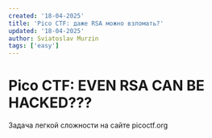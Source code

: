 ```yaml
---
created: '18-04-2025'
title: 'Pico CTF: даже RSA можно взломать?'
updated: '18-04-2025'
author: Sviatoslav Murzin
tags: ['easy']
---
```


# Pico CTF: EVEN RSA CAN BE HACKED???

Задача легкой сложности на сайте picoctf.org
